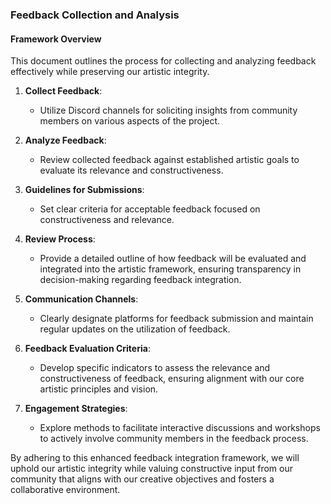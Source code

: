 

### Feedback Collection and Analysis

#### Framework Overview
This document outlines the process for collecting and analyzing feedback effectively while preserving our artistic integrity.

1. **Collect Feedback**:
   - Utilize Discord channels for soliciting insights from community members on various aspects of the project.

2. **Analyze Feedback**:
   - Review collected feedback against established artistic goals to evaluate its relevance and constructiveness.

3. **Guidelines for Submissions**:
   - Set clear criteria for acceptable feedback focused on constructiveness and relevance.

4. **Review Process**:
   - Provide a detailed outline of how feedback will be evaluated and integrated into the artistic framework, ensuring transparency in decision-making regarding feedback integration.

5. **Communication Channels**:
   - Clearly designate platforms for feedback submission and maintain regular updates on the utilization of feedback.

6. **Feedback Evaluation Criteria**:
   - Develop specific indicators to assess the relevance and constructiveness of feedback, ensuring alignment with our core artistic principles and vision.

7. **Engagement Strategies**:
   - Explore methods to facilitate interactive discussions and workshops to actively involve community members in the feedback process.

By adhering to this enhanced feedback integration framework, we will uphold our artistic integrity while valuing constructive input from our community that aligns with our creative objectives and fosters a collaborative environment.